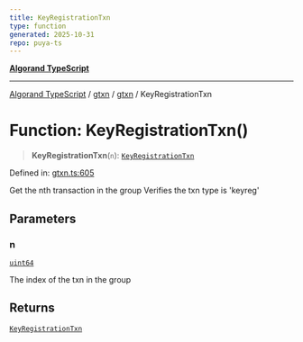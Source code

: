 ```yaml
---
title: KeyRegistrationTxn
type: function
generated: 2025-10-31
repo: puya-ts
---
```

[**Algorand TypeScript**](../../../../README.md)

***

[Algorand TypeScript](../../../../modules.md) / [gtxn](../../../README.md) / [gtxn](../README.md) / KeyRegistrationTxn

# Function: KeyRegistrationTxn()

> **KeyRegistrationTxn**(`n`): [`KeyRegistrationTxn`](../interfaces/KeyRegistrationTxn.md)

Defined in: [gtxn.ts:605](https://github.com/algorandfoundation/puya-ts/blob/main/packages/algo-ts/src/gtxn.ts#L605)

Get the nth transaction in the group
Verifies the txn type is 'keyreg'

## Parameters

### n

[`uint64`](../../../../index/type-aliases/uint64.md)

The index of the txn in the group

## Returns

[`KeyRegistrationTxn`](../interfaces/KeyRegistrationTxn.md)
